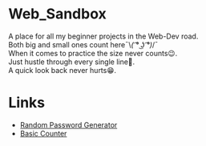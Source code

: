 # Web_Sandbox
A place for all my beginner projects in the Web-Dev road.  
Both big and small ones count here¯\\_( ͡° ͜ʖ ͡°)_/¯   
When it comes to practice the size never counts😉.  
Just hustle through every single line🤯.  
A quick look back never hurts😁.

# Links
- [Random Password Generator](https://random-password-generator-git-main-gokulkrishna-vs-projects.vercel.app)  
- [Basic Counter](https://counter-app-git-main-gokulkrishna-vs-projects.vercel.app)  
